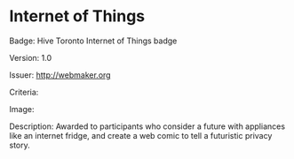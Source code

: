 # Internet of Things

Badge: Hive Toronto Internet of Things badge

Version: 1.0

Issuer: http://webmaker.org

Criteria: 

Image: 

Description: Awarded to participants who consider a future with appliances like an
internet fridge, and create a web comic to tell a futuristic privacy story.  